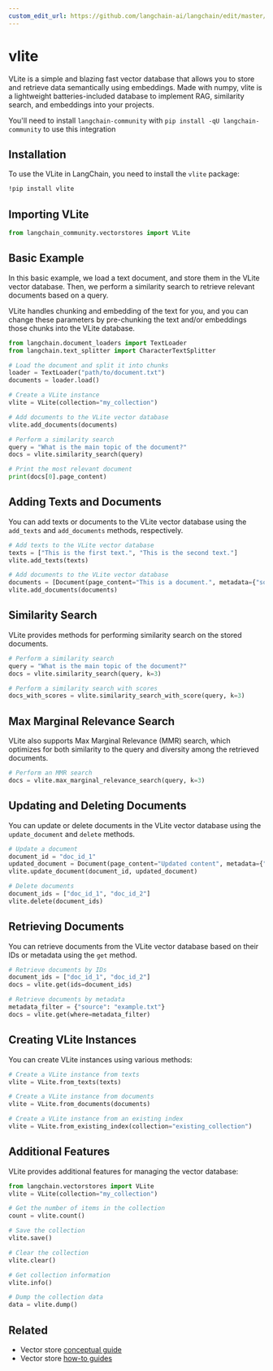 ```yaml
---
custom_edit_url: https://github.com/langchain-ai/langchain/edit/master/docs/docs/integrations/vectorstores/vlite.ipynb
---
```

# vlite

VLite is a simple and blazing fast vector database that allows you to store and retrieve data semantically using embeddings. Made with numpy, vlite is a lightweight batteries-included database to implement RAG, similarity search, and embeddings into your projects.

You'll need to install `langchain-community` with `pip install -qU langchain-community` to use this integration

## Installation

To use the VLite in LangChain, you need to install the `vlite` package:

```bash
!pip install vlite
```

## Importing VLite

```python
from langchain_community.vectorstores import VLite
```

## Basic Example

In this basic example, we load a text document, and store them in the VLite vector database. Then, we perform a similarity search to retrieve relevant documents based on a query.

VLite handles chunking and embedding of the text for you, and you can change these parameters by pre-chunking the text and/or embeddings those chunks into the VLite database.

```python
from langchain.document_loaders import TextLoader
from langchain.text_splitter import CharacterTextSplitter

# Load the document and split it into chunks
loader = TextLoader("path/to/document.txt")
documents = loader.load()

# Create a VLite instance
vlite = VLite(collection="my_collection")

# Add documents to the VLite vector database
vlite.add_documents(documents)

# Perform a similarity search
query = "What is the main topic of the document?"
docs = vlite.similarity_search(query)

# Print the most relevant document
print(docs[0].page_content)
```

## Adding Texts and Documents

You can add texts or documents to the VLite vector database using the `add_texts` and `add_documents` methods, respectively.

```python
# Add texts to the VLite vector database
texts = ["This is the first text.", "This is the second text."]
vlite.add_texts(texts)

# Add documents to the VLite vector database
documents = [Document(page_content="This is a document.", metadata={"source": "example.txt"})]
vlite.add_documents(documents)
```

## Similarity Search

VLite provides methods for performing similarity search on the stored documents.

```python
# Perform a similarity search
query = "What is the main topic of the document?"
docs = vlite.similarity_search(query, k=3)

# Perform a similarity search with scores
docs_with_scores = vlite.similarity_search_with_score(query, k=3)
```

## Max Marginal Relevance Search

VLite also supports Max Marginal Relevance (MMR) search, which optimizes for both similarity to the query and diversity among the retrieved documents.

```python
# Perform an MMR search
docs = vlite.max_marginal_relevance_search(query, k=3)
```

## Updating and Deleting Documents

You can update or delete documents in the VLite vector database using the `update_document` and `delete` methods.

```python
# Update a document
document_id = "doc_id_1"
updated_document = Document(page_content="Updated content", metadata={"source": "updated.txt"})
vlite.update_document(document_id, updated_document)

# Delete documents
document_ids = ["doc_id_1", "doc_id_2"]
vlite.delete(document_ids)
```

## Retrieving Documents

You can retrieve documents from the VLite vector database based on their IDs or metadata using the `get` method.

```python
# Retrieve documents by IDs
document_ids = ["doc_id_1", "doc_id_2"]
docs = vlite.get(ids=document_ids)

# Retrieve documents by metadata
metadata_filter = {"source": "example.txt"}
docs = vlite.get(where=metadata_filter)
```

## Creating VLite Instances

You can create VLite instances using various methods:

```python
# Create a VLite instance from texts
vlite = VLite.from_texts(texts)

# Create a VLite instance from documents
vlite = VLite.from_documents(documents)

# Create a VLite instance from an existing index
vlite = VLite.from_existing_index(collection="existing_collection")
```

## Additional Features

VLite provides additional features for managing the vector database:

```python
from langchain.vectorstores import VLite
vlite = VLite(collection="my_collection")

# Get the number of items in the collection
count = vlite.count()

# Save the collection
vlite.save()

# Clear the collection
vlite.clear()

# Get collection information
vlite.info()

# Dump the collection data
data = vlite.dump()
```


## Related

- Vector store [conceptual guide](/docs/concepts/#vector-stores)
- Vector store [how-to guides](/docs/how_to/#vector-stores)
